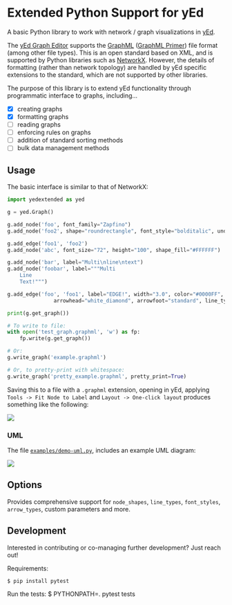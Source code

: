 <!-- [![PyPI](https://img.shields.io/pypi/v/pyyed)](https://pypi.org/project/pyyed)
[![PyPI - Downloads](https://img.shields.io/pypi/dm/pyyed)](https://pypi.org/project/pyyed) -->

# Extended Python Support for yEd 

A basic Python library to work with network / graph visualizations in [yEd](http://www.yworks.com/en/products_yed_about.html).

The [yEd Graph Editor](https://www.yworks.com/products/yed) supports the [GraphML](http://graphml.graphdrawing.org/) ([GraphML Primer](http://graphml.graphdrawing.org/primer/graphml-primer.html)) file format (among other file types). 
This is an open standard based on XML, and is supported by Python libraries such as [NetworkX](https://networkx.github.io/).
However, the details of formatting (rather than network topology) are handled by yEd specific extensions to the standard, which are not supported by other libraries.

The purpose of this library is to extend yEd functionality through programmatic interface to graphs, including...
- [x] creating graphs
- [x] formatting graphs
- [ ] reading graphs  
- [ ] enforcing rules on graphs
- [ ] addition of standard sorting methods
- [ ] bulk data management methods

## Usage
The basic interface is similar to that of NetworkX:

```python
import yedextended as yed

g = yed.Graph()

g.add_node('foo', font_family="Zapfino")
g.add_node('foo2', shape="roundrectangle", font_style="bolditalic", underlined_text="true")

g.add_edge('foo1', 'foo2')
g.add_node('abc', font_size="72", height="100", shape_fill="#FFFFFF")

g.add_node('bar', label="Multi\nline\ntext")
g.add_node('foobar', label="""Multi
    Line
    Text!""")

g.add_edge('foo', 'foo1', label="EDGE!", width="3.0", color="#0000FF", 
               arrowhead="white_diamond", arrowfoot="standard", line_type="dotted")

print(g.get_graph())

# To write to file:
with open('test_graph.graphml', 'w') as fp:
    fp.write(g.get_graph())

# Or:
g.write_graph('example.graphml')

# Or, to pretty-print with whitespace:
g.write_graph('pretty_example.graphml', pretty_print=True)

```

Saving this to a file with a ``.graphml`` extension, opening in yEd, applying  ``Tools -> Fit Node to Label`` and ``Layout -> One-click layout`` produces something like the following:

![](example.png)

### UML
The file [``examples/demo-uml.py``](./examples/demo-uml.py), includes an example UML diagram:

![](example-UML.png)

## Options

Provides comprehensive support for ``node_shapes``, ``line_types``, ``font_styles``, ``arrow_types``, custom parameters and more.

## Development

Interested in contributing or co-managing further development?  Just reach out!

Requirements:

    $ pip install pytest

Run the tests:
    $ PYTHONPATH=. pytest tests
